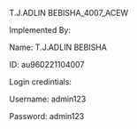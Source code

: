 T.J.ADLIN BEBISHA_4007_ACEW



Implemented By:

Name: T.J.ADLIN BEBISHA 

ID: au960221104007

Login credintials:

Username: admin123

Password: admin123
